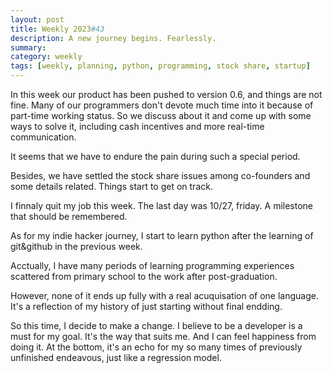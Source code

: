 ```yaml
---
layout: post
title: Weekly 2023#43
description: A new journey begins. Fearlessly.
summary: 
category: weekly 
tags: [weekly, planning, python, programming, stock share, startup]
---
```


In this week our product has been pushed to version 0.6, and things are not fine. Many of our programmers don't devote much time into it because of part-time working status. So we discuss about it and come up with some ways to solve it, including cash incentives and more real-time communication. 

It seems that we have to endure the pain during such a special period.

Besides, we have settled the stock share issues among co-founders and some details related. Things start to get on track.

I finnaly quit my job this week. The last day was 10/27, friday. A milestone that should be remembered.

As for my indie hacker journey, I start to learn python after the learning of git&github in the previous week. 

Acctually, I have many periods of learning programming experiences scattered from primary school to the work after post-graduation. 

However, none of it ends up fully with a real acuquisation of one language. It's a reflection of my history of just starting without final endding. 

So this time, I decide to make a change. I believe to be a developer is a must for my goal. It's the way that suits me. And I can feel happiness from doing it. At the bottom, it's an echo for my so many times of previously unfinished endeavous, just like a regression model. 

